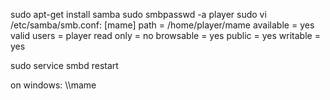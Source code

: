 sudo apt-get install samba
sudo smbpasswd -a player
<pw play>
sudo vi /etc/samba/smb.conf:
[mame]
path = /home/player/mame
available = yes
valid users = player
read only = no
browsable = yes
public = yes
writable = yes

sudo service smbd restart


on windows:
\\<IP>\mame
